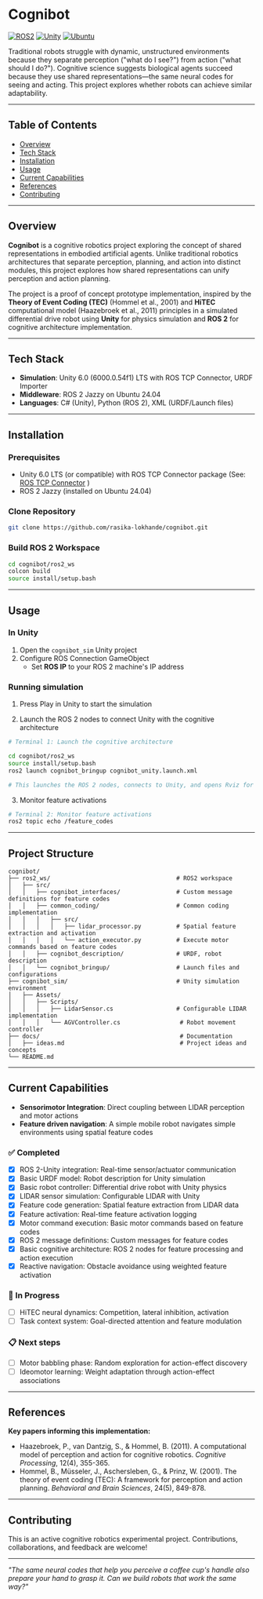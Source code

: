 # Cognibot
[![ROS2](https://img.shields.io/badge/ROS2-Jazzy-blue)]() [![Unity](https://img.shields.io/badge/Unity-6.0-green)]() [![Ubuntu](https://img.shields.io/badge/Ubuntu-24.04-orange)]()

Traditional robots struggle with dynamic, unstructured environments because they separate perception ("what do I see?") from action ("what should I do?"). Cognitive science suggests biological agents succeed because they use shared representations—the same neural codes for seeing and acting. This project explores whether robots can achieve similar adaptability.

---

## Table of Contents

- [Overview](#overview)
- [Tech Stack](#tech-stack)
- [Installation](#installation)
- [Usage](#usage)
- [Current Capabilities](#current-capabilities)
- [References](#references)
- [Contributing](#contributing)

---

## Overview

**Cognibot** is a cognitive robotics project exploring the concept of shared representations in embodied artificial agents. Unlike traditional robotics architectures that separate perception, planning, and action into distinct modules, this project explores how shared representations can unify perception and action planning.

The project is a proof of concept prototype implementation, inspired by the **Theory of Event Coding (TEC)** (Hommel et al., 2001) and **HiTEC** computational model (Haazebroek et al., 2011) principles in a simulated differential drive robot using **Unity** for physics simulation and **ROS 2** for cognitive architecture implementation.

---



## Tech Stack

- **Simulation**: Unity 6.0 (6000.0.54f1) LTS with ROS TCP Connector, URDF Importer 
- **Middleware**: ROS 2 Jazzy on Ubuntu 24.04
- **Languages**: C# (Unity), Python (ROS 2), XML (URDF/Launch files)

---

## Installation

### Prerequisites

- Unity 6.0 LTS (or compatible) with ROS TCP Connector package (See: [ROS TCP Connector](https://github.com/Unity-Technologies/Unity-Robotics-Hub/blob/main/tutorials/ros_unity_integration/README.md) )
- ROS 2 Jazzy (installed on Ubuntu 24.04)


### Clone Repository

```bash
git clone https://github.com/rasika-lokhande/cognibot.git 
```

### Build ROS 2 Workspace

```bash
cd cognibot/ros2_ws
colcon build 
source install/setup.bash
```

---

## Usage

### In Unity

1. Open the `cognibot_sim` Unity project
2. Configure ROS Connection GameObject
    - Set **ROS IP** to your ROS 2 machine's IP address



### Running simulation

1. Press Play in Unity to start the simulation

2. Launch the ROS 2 nodes to connect Unity with the cognitive architecture
```bash
# Terminal 1: Launch the cognitive architecture

cd cognibot/ros2_ws
source install/setup.bash
ros2 launch cognibot_bringup cognibot_unity.launch.xml 

# This launches the ROS 2 nodes, connects to Unity, and opens Rviz for visualization
```
3. Monitor feature activations 
```bash
# Terminal 2: Monitor feature activations
ros2 topic echo /feature_codes
```

---

## Project Structure

```
cognibot/
├── ros2_ws/                                    # ROS2 workspace
│   ├── src/
│   │   ├── cognibot_interfaces/                # Custom message definitions for feature codes
│   │   ├── common_coding/                      # Common coding implementation
│   │   │   ├── src/
│   │   │   │   ├── lidar_processor.py          # Spatial feature extraction and activation
│   │   │   │   └── action_executor.py          # Execute motor commands based on feature codes
│   │   ├── cognibot_description/               # URDF, robot description
│   │   └── cognibot_bringup/                   # Launch files and configurations
├── cognibot_sim/                               # Unity simulation environment
│   ├── Assets/
│   │   ├── Scripts/
│   │   │   ├── LidarSensor.cs                  # Configurable LIDAR implementation
│   │   │   └── AGVController.cs                 # Robot movement controller
├── docs/                                        # Documentation
│   ├── ideas.md                                 # Project ideas and concepts
└── README.md
```

---

## Current Capabilities
- **Sensorimotor Integration**: Direct coupling between LIDAR perception and motor actions
- **Feature driven navigation**: A simple mobile robot navigates simple environments using spatial feature codes


### ✅ Completed
- [x] ROS 2-Unity integration: Real-time sensor/actuator communication
- [x] Basic URDF model: Robot description for Unity simulation
- [x] Basic robot controller: Differential drive robot with Unity physics
- [x] LIDAR sensor simulation: Configurable LIDAR with Unity
- [x] Feature code generation: Spatial feature extraction from LIDAR data
- [x] Feature activation: Real-time feature activation logging
- [x] Motor command execution: Basic motor commands based on feature codes
- [x] ROS 2 message definitions: Custom messages for feature codes
- [x] Basic cognitive architecture: ROS 2 nodes for feature processing and action execution
- [x] Reactive navigation: Obstacle avoidance using weighted feature activation

### 🔄 In Progress
- [ ] HiTEC neural dynamics: Competition, lateral inhibition, activation 
- [ ] Task context system: Goal-directed attention and feature modulation

### 📋 Next steps
- [ ] Motor babbling phase: Random exploration for action-effect discovery
- [ ] Ideomotor learning: Weight adaptation through action-effect associations
---


## References

**Key papers informing this implementation:**
- Haazebroek, P., van Dantzig, S., & Hommel, B. (2011). A computational model of perception and action for cognitive robotics. *Cognitive Processing*, 12(4), 355-365.
- Hommel, B., Müsseler, J., Aschersleben, G., & Prinz, W. (2001). The theory of event coding (TEC): A framework for perception and action planning. *Behavioral and Brain Sciences*, 24(5), 849-878.

---

## Contributing

This is an active cognitive robotics experimental project. Contributions, collaborations, and feedback are welcome!

---

*"The same neural codes that help you perceive a coffee cup's handle also prepare your hand to grasp it. Can we build robots that work the same way?"*
